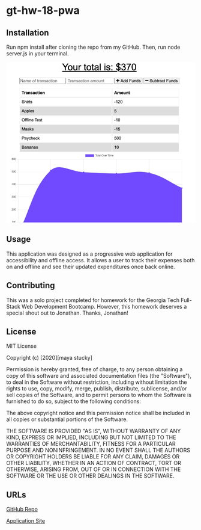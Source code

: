 # gt-hw-18-pwa

## Installation

Run npm install after cloning the repo from my GitHub. Then, run node server.js in your terminal.

![Deployed App](app.png)

## Usage

This application was designed as a progressive web application for accessibility and offline access. It allows a user to track their expenses both on and offline and see their updated expenditures once back online.

## Contributing

This was a solo project completed for homework for the Georgia Tech Full-Stack Web Development Bootcamp. However, this homework deserves a special shout out to Jonathan. Thanks, Jonathan!

## License

MIT License

Copyright (c) [2020][maya stucky]

Permission is hereby granted, free of charge, to any person obtaining a copy of this software and associated documentation files (the "Software"), to deal in the Software without restriction, including without limitation the rights to use, copy, modify, merge, publish, distribute, sublicense, and/or sell copies of the Software, and to permit persons to whom the Software is furnished to do so, subject to the following conditions:

The above copyright notice and this permission notice shall be included in all copies or substantial portions of the Software.

THE SOFTWARE IS PROVIDED "AS IS", WITHOUT WARRANTY OF ANY KIND, EXPRESS OR IMPLIED, INCLUDING BUT NOT LIMITED TO THE WARRANTIES OF MERCHANTABILITY, FITNESS FOR A PARTICULAR PURPOSE AND NONINFRINGEMENT. IN NO EVENT SHALL THE AUTHORS OR COPYRIGHT HOLDERS BE LIABLE FOR ANY CLAIM, DAMAGES OR OTHER LIABILITY, WHETHER IN AN ACTION OF CONTRACT, TORT OR OTHERWISE, ARISING FROM, OUT OF OR IN CONNECTION WITH THE SOFTWARE OR THE USE OR OTHER DEALINGS IN THE SOFTWARE.

## URLs

[GitHub Repo](https://github.com/mayastucky/gt-hw-18-pwa)

[Application Site](https://calm-citadel-25670.herokuapp.com/)
